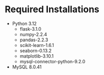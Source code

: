 # Required Installations
* Python 3.12
    * flask-3.1.0
    * numpy-2.2.4
    * pandas-2.2.3
    * scikit-learn-1.6.1
    * seaborn-0.13.2
    * matplotlib-3.10.1
    * mysql-connector-python-9.2.0
* MySQL 8.0.41
